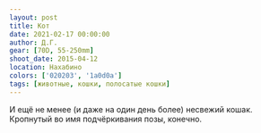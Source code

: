 ```yaml
---
layout: post
title: Кот
date: 2021-02-17 00:00:00
author: Д.Г.
gear: [70D, 55-250mm]
shoot_date: 2015-04-12
location: Нахабино
colors: ['020203', '1a0d0a']
tags: [животные, кошки, полосатые кошки]
---
```

И ещё не менее (и даже на один день более) несвежий кошак. Кропнутый во имя подчёркивания позы, конечно.

